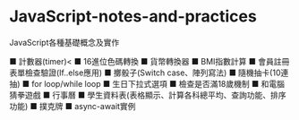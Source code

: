 # JavaScript-notes-and-practices

JavaScript各種基礎概念及實作

■ 計數器(timer)<
■ 16進位色碼轉換
■ 貨幣轉換器
■ BMI指數計算
■ 會員註冊表單檢查驗證(If..else應用)
■ 擲骰子(Switch case、陣列寫法)
■ 隨機抽卡(10連抽)
■ for loop/while loop
■ 生日下拉式選項
■ 檢查是否滿18歲機制
■ 和電腦猜拳遊戲
■ 行事曆
■ 學生資料表(表格顯示、計算各科總平均、查詢功能、排序功能)
■ 撲克牌
■ async-await實例
